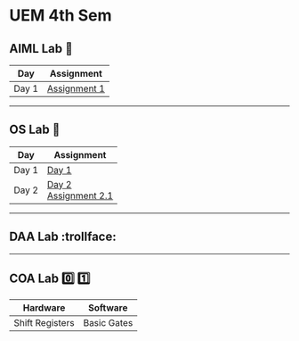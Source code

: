 # UEM 4th Sem

## AIML Lab :brain:

| Day   | Assignment                            |
| ----- | ------------------------------------- |
| Day 1 | [Assignment 1](./AIML/assignment1.pl) |

---

## OS Lab :penguin:

| Day   | Assignment                                                         |
| ----- | ------------------------------------------------------------------ |
| Day 1 | [Day 1](./OS/day1.md)                                              |
| Day 2 | [Day 2](./OS/day1.md) <br> [Assignment 2.1](./OS/assignment2.1.md) |

---

## DAA Lab :trollface:

---

## COA Lab :zero: :one:

| Hardware        | Software    |
| --------------- | ----------- |
| Shift Registers | Basic Gates |
